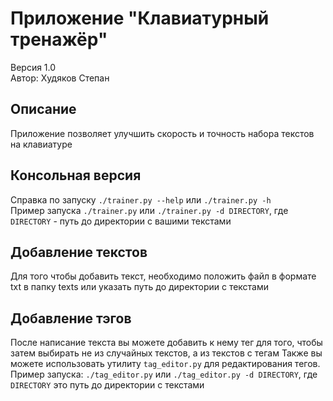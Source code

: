 # Приложение "Клавиатурный тренажёр"
Версия 1.0  
Автор: Худяков Степан

## Описание 
Приложение позволяет улучшить скорость и точность набора текстов на клавиатуре

## Консольная версия
Справка по запуску ```./trainer.py --help``` или ```./trainer.py -h```  
Пример запуска ```./trainer.py``` или ```./trainer.py -d DIRECTORY```, где ```DIRECTORY``` - путь до директории с вашими текстами

## Добавление текстов
Для того чтобы добавить текст, необходимо положить файл в формате txt в папку texts или указать путь до директории с текстами

## Добавление тэгов
После написание текста вы можете добавить к 
нему тег для того, чтобы затем выбирать не из случайных текстов, а из текстов с тегам
Также вы можете использовать утилиту ```tag_editor.py``` для редактирования тегов. 
Пример запуска: ```./tag_editor.py``` или ```./tag_editor.py -d DIRECTORY```, 
где ```DIRECTORY``` это путь до директории с текстами
